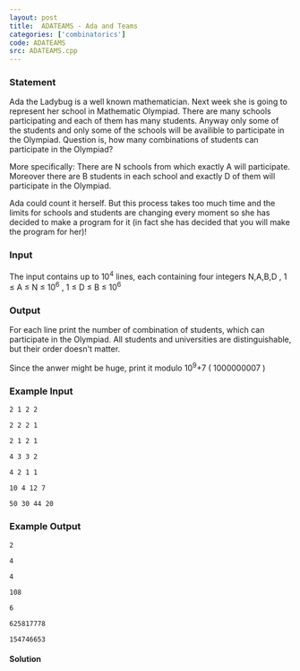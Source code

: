 ```yaml
---
layout: post
title:  ADATEAMS - Ada and Teams
categories: ['combinatorics']
code: ADATEAMS
src: ADATEAMS.cpp
---
```


### **Statement**

Ada the Ladybug is a well known mathematician. Next week she is going to
represent her school in Mathematic Olympiad. There are many schools
participating and each of them has many students. Anyway only some of the
students and only some of the schools will be availible to participate in the
Olympiad. Question is, how many combinations of students can participate in
the Olympiad?

More specifically: There are N schools from which exactly A will
participate. Moreover there are B students in each school and exactly
D of them will participate in the Olympiad.

Ada could count it herself. But this process takes too much time and the
limits for schools and students are changing every moment so she has decided
to make a program for it (in fact she has decided that you will make the
program for her)!

### Input

The input contains up to 10<sup>4</sup> lines, each containing four
integers N,A,B,D , 1 ≤ A ≤ N ≤ 10<sup>6</sup> , 1 ≤ D ≤ B ≤
10<sup>6</sup>

### Output

For each line print the number of combination of students, which can
participate in the Olympiad. All students and universities are
distinguishable, but their order doesn't matter.

Since the anwer might be huge, print it modulo 10<sup>9</sup>+7 (
1000000007 )

### Example Input

    
    
    2 1 2 2
    2 2 2 1
    2 1 2 1
    4 3 3 2
    4 2 1 1
    10 4 12 7
    50 30 44 20
    

### Example Output

    
    
    2
    4
    4
    108
    6
    625817778
    154746653
    



#### **Solution**



